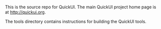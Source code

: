 This is the source repo for QuickUI. The main QuickUI project home page is at http://quickui.org. 

The tools directory contains instructions for building the QuickUI tools.